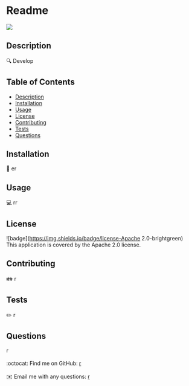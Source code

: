 <h1>Readme</h1>
  <img src = ![badge](https://img.shields.io/badge/license-${answers.license}-blue)/>
 
  
  ## Description
  🔍 Develop
  
  ## Table of Contents
  - [Description](#description)
  - [Installation](#installation)
  - [Usage](#usage)
  - [License](#license)
  - [Contributing](#contributing)
  - [Tests](#tests)
  - [Questions](#questions)
  
  ## Installation
  💾 er
  
  ## Usage
  💻 rr
  
  ## License
  ![badge](https://img.shields.io/badge/license-Apache 2.0-brightgreen)
  <br />
  This application is covered by the Apache 2.0 license. 
  
  ## Contributing
  👪 r
  
  ## Tests
  ✏️ r
  
  ## Questions
  r<br />
  <br />
  :octocat: Find me on GitHub: <a href="https://github.com/r" target="_blank">r</a><br />
  <br />
  ✉️ Email me with any questions: <a href="mailto:r" target="_blank">r</a><br /><br />
